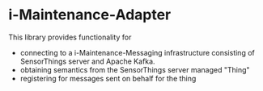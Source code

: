 # i-Maintenance-Adapter

This library provides functionality for 

- connecting to a i-Maintenance-Messaging infrastructure consisting of SensorThings server and Apache Kafka.
- obtaining semantics from the SensorThings server managed "Thing"
- registering for messages sent on behalf for the thing

